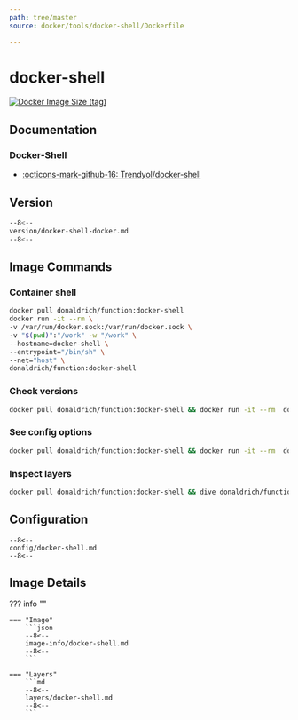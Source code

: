 ```yaml
---
path: tree/master
source: docker/tools/docker-shell/Dockerfile

---
```


# docker-shell

[![Docker Image Size (tag)](https://img.shields.io/docker/image-size/donaldrich/function/docker-shell?color=blue&label=donaldrich/function:docker-shell&logo=docker&style=flat-square)](https://hub.docker.com/r/donaldrich/function/docker-shell)

## Documentation

### Docker-Shell

* [:octicons-mark-github-16: Trendyol/docker-shell](https://github.com/Trendyol/docker-shell)

## Version

```sh
--8<--
version/docker-shell-docker.md
--8<--
```

## Image Commands

### Container shell

```sh
docker pull donaldrich/function:docker-shell
docker run -it --rm \
-v /var/run/docker.sock:/var/run/docker.sock \
-v "$(pwd)":"/work" -w "/work" \
--hostname=docker-shell \
--entrypoint="/bin/sh" \
--net="host" \
donaldrich/function:docker-shell
```

### Check versions

```sh
docker pull donaldrich/function:docker-shell && docker run -it --rm  donaldrich/function:docker-shell validate
```

### See config options

```sh
docker pull donaldrich/function:docker-shell && docker run -it --rm  donaldrich/function:docker-shell help
```

### Inspect layers

```sh
docker pull donaldrich/function:docker-shell && dive donaldrich/function:docker-shell
```

## Configuration

```
--8<--
config/docker-shell.md
--8<--
```

## Image Details

??? info ""

    === "Image"
        ```json
        --8<--
        image-info/docker-shell.md
        --8<--
        ```

    === "Layers"
        ```md
        --8<--
        layers/docker-shell.md
        --8<--
        ```
